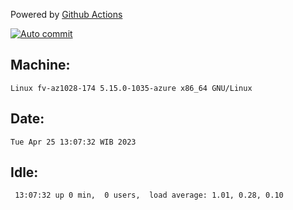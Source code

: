 Powered by [Github Actions](https://github.com/features/actions)

[![Auto commit](https://github.com/hiage/workstation/workflows/Auto%20commit/badge.svg)](https://github.com/hiage/workstation/actions?query=workflow%3A%22Auto+commit%22)

## Machine:
```
Linux fv-az1028-174 5.15.0-1035-azure x86_64 GNU/Linux
```
## Date:
```
Tue Apr 25 13:07:32 WIB 2023
```
## Idle:
```
 13:07:32 up 0 min,  0 users,  load average: 1.01, 0.28, 0.10
```
